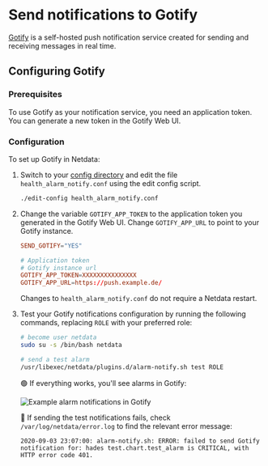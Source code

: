 <!--
title: "Send notifications to Gotify"
description: "Send alerts to your Gotify instance when an alert gets triggered in Netdata."
sidebar_label: "Gotify"
custom_edit_url: https://github.com/netdata/netdata/edit/master/health/notifications/gotify/README.md
learn_status: "Published"
learn_topic_type: "References"
learn_rel_path: "References/Notification references"
learn_autogeneration_metadata: "{'part_of_cloud': False, 'part_of_agent': True}"
-->

# Send notifications to Gotify

[Gotify](https://gotify.net/) is a self-hosted push notification service created for sending and receiving messages in real time.

## Configuring Gotify

### Prerequisites

To use Gotify as your notification service, you need an application token. 
You can generate a new token in the Gotify Web UI. 

### Configuration

To set up Gotify in Netdata: 

1. Switch to your [config
directory](/docs/configure/nodes.md) and edit the file `health_alarm_notify.conf` using the edit config script.
 
   ```bash
   ./edit-config health_alarm_notify.conf
   ```

2. Change the variable `GOTIFY_APP_TOKEN` to the application token you generated in the Gotify Web UI. Change
`GOTIFY_APP_URL` to point to your Gotify instance.

   ```conf
   SEND_GOTIFY="YES"

   # Application token
   # Gotify instance url
   GOTIFY_APP_TOKEN=XXXXXXXXXXXXXXX
   GOTIFY_APP_URL=https://push.example.de/
   ```

   Changes to `health_alarm_notify.conf` do not require a Netdata restart. 
   
3. Test your Gotify notifications configuration by running the following commands, replacing `ROLE` with your preferred role:

   ```sh
   # become user netdata
   sudo su -s /bin/bash netdata

   # send a test alarm
   /usr/libexec/netdata/plugins.d/alarm-notify.sh test ROLE
   ```

   🟢 If everything works, you'll see alarms in Gotify:

   ![Example alarm notifications in Gotify](https://user-images.githubusercontent.com/103264516/162509205-1e88e5d9-96b6-4f7f-9426-182776158128.png)

   🔴 If sending the test notifications fails, check `/var/log/netdata/error.log` to find the relevant error message:

   ```log 
   2020-09-03 23:07:00: alarm-notify.sh: ERROR: failed to send Gotify notification for: hades test.chart.test_alarm is CRITICAL, with HTTP error code 401.
   ```
